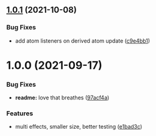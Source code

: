 ## [1.0.1](https://github.com/immobiliare/atomic-state/compare/v1.0.0...v1.0.1) (2021-10-08)


### Bug Fixes

* add atom listeners on derived atom update ([c9e4bb1](https://github.com/immobiliare/atomic-state/commit/c9e4bb126de51e0cb964166c7bdb0fe8cc27a369))

# 1.0.0 (2021-09-17)


### Bug Fixes

* **readme:** love that breathes ([97acf4a](https://github.com/immobiliare/atomic-state/commit/97acf4af927ac2c9698bc4aa311cfa220fd4ad19))


### Features

* multi effects, smaller size, better testing ([e1bad3c](https://github.com/immobiliare/atomic-state/commit/e1bad3cd0ff6abcbbaa4c3a58c415a0a54162280))

